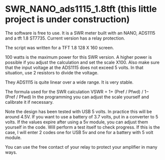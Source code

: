 # SWR_NANO_ads1115_1.8tft (this little project is under construction)
 The software is free to use. It is a SWR meter built with an NANO, ADS1115 and a tft 1.8 ST7735. 
 Current version has a relay protection.

The script was written for a TFT 1.8 128 X 160 screen. 

100 watts is the maximum power for this SWR version. A higher power is possible if you adjust the calculation and set the scale X100. 
Also make sure that the input voltage at the ADS1115 does not exceed 5 volts. In that situation, use 2 resistors to divide the voltage.


They ADS1115 is quite linear over a wide range. 
It is very stable.

The formula used for the SWR calculation VSWR = 1+ (Pref / Pfwd) / 1− (Pref / Pfwd) 
In the programming you can adjust the scale yourself and calibrate it if necessary.

Note the design has been tested with USB 5 volts. In practice this will be around 4.5V. 
If you want to use a battery of 3.7 volts, put in a converter to 5 volts. 
If the values expire after using a 5v module, you can adjust them yourself in the code. 
Will perform a test itself to check progress. If this is the case, 
I will enter 2 codes one for USB 5v and one for a battery with 5 volt module. 

You can use the free contact of your relay to protect your amplifier in many ways.
